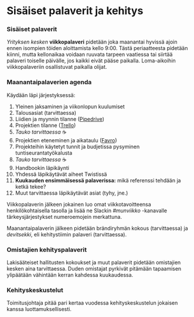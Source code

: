 # Sisäiset palaverit ja kehitys

### Sisäiset palaverit <a href="#sisaeiset-palaverit" id="sisaeiset-palaverit"></a>

_Yrityksen kesken_ **viikkopalaveri** pidetään joka maanantai hyvissä ajoin ennen isompien töiden aloittamista kello 9:00. Tästä periaatteesta pidetään kiinni, mutta kellonaikaa voidaan ruuvata tarpeen vaatiessa tai siirtää palaveri toiselle päivälle, jos kaikki eivät pääse paikalla. Loma-aikoihin viikkopalaveriin osallistuvat paikalla olijat.

### Maanantaipalaverien agenda

Käydään läpi järjestyksessä:

1. Yleinen jaksaminen ja viikonlopun kuulumiset
2. Talousasiat (tarvittaessa)
3. Liidien ja myynnin tilanne ([Pipedrive](https://digitoimistodudeoy-07a88c.pipedrive.com))
4. Projektien tilanne ([Trello](https://trello.com/b/OkWcwoTl/projektit))
5. _Tauko tarvittaessa_ ☕️
6. Projektien eteneminen ja aikataulu ([Favro](https://favro.com/organization/3b45e73eaf083f68fefef368/a086367edce88ae320e2ae40))
7. Projekteihin käytetyt tunnit ja budjetissa pysyminen tuntiseurantatyökalusta
8. _Tauko tarvittaessa_ ☕️
9. Handbookin läpikäynti
10. Yhdessä läpikäytävät aiheet Twistissä
11. **Kuukauden ensimmäisessä palaverissa:** mikä referenssi tehdään ja ketkä tekee?
12. Muut tarvittaessa läpikäytävät asiat (tyhy, jne.)

Viikkopalaverin jälkeen jokainen luo omat viikkotavoitteensa henkilökohtaisella tasolla ja lisää ne Slackin _#munviikko_ -kanavalle tärkeysjärjestykset numeroemojein merkattuna.

Maanantaipalaverin jälkeen pidetään brändiryhmän kokous (tarvittaessa) ja _devitsekki_, eli kehitystiimin palaveri (tarvittaessa).

### Omistajien kehityspalaverit

Lakisääteiset hallitusten kokoukset ja muut palaverit pidetään omistajien kesken aina tarvittaessa. Duden omistajat pyrkivät pitämään tapaamisen ylipäätään vähintään kerran kahdessa kuukaudessa.

### Kehityskeskustelut

Toimitusjohtaja pitää pari kertaa vuodessa kehityskeskustelun jokaisen kanssa luottamuksellisesti.
